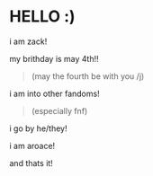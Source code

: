 # HELLO :)

i am zack!

my brithday is may 4th!!  
> (may the fourth be with you /j)

i am into other fandoms!
>  (especially fnf)

i go by he/they!

i am aroace!

and thats it!

